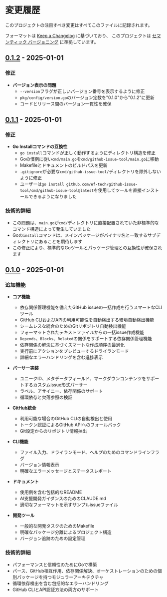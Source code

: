 # 変更履歴

このプロジェクトの注目すべき変更はすべてこのファイルに記録されます。

フォーマットは [Keep a Changelog](https://keepachangelog.com/ja/1.0.0/) に基づいており、
このプロジェクトは [セマンティック バージョニング](https://semver.org/spec/v2.0.0.html) に準拠しています。

## [0.1.2] - 2025-01-01

### 修正

- **バージョン表示の問題**
  - `--version`フラグが正しいバージョン番号を表示するように修正
  - `pkg/config/version.go`のバージョン定数を"0.1.0"から"0.1.2"に更新
  - コードとリリース間のバージョン一貫性を確保

## [0.1.1] - 2025-01-01

### 修正

- **Go Installコマンドの互換性**
  - `go install`コマンドが正しく動作するようにディレクトリ構造を修正
  - Goの慣例に従い`cmd/main.go`を`cmd/github-issue-tool/main.go`に移動
  - Makefileとドキュメントのビルドパスを更新
  - `.gitignore`が必要な`cmd/github-issue-tool/`ディレクトリを除外しないように修正
  - ユーザーは`go install github.com/ef-tech/github-issue-tool/cmd/github-issue-tool@latest`を使用してツールを直接インストールできるようになりました

### 技術的詳細

- この問題は、`main.go`が`cmd/`ディレクトリに直接配置されていた非標準的なコマンド構造によって発生していました
- Goの`install`コマンドは、メインパッケージがバイナリ名と一致するサブディレクトリにあることを期待します
- この修正により、標準的なGoツールとパッケージ管理との互換性が確保されます

## [0.1.0] - 2025-01-01

### 追加機能

- **コア機能**
  - 依存関係管理機能を備えたGitHub issueの一括作成を行うスマートなCLIツール
  - GitHub CLIおよびAPIの利用可能性を自動検出する環境自動検出機能
  - シームレスな統合のためのGitリポジトリ自動検出機能
  - フォーマットされたテキストファイルからの一括issue作成機能
  - `Depends`、`Blocks`、`Related`の関係をサポートする依存関係管理機能
  - 依存関係の解決に基づくスマートな作成順序の最適化
  - 実行前にアクションをプレビューするドライランモード
  - 詳細なエラーハンドリングを含む進捗表示

- **パーサー実装**
  - ユニークID、メタデータフィールド、マークダウンコンテンツをサポートするカスタムissue形式パーサー
  - ラベル、アサイニー、依存関係のサポート
  - 循環依存と欠落参照の検証

- **GitHub統合**
  - 利用可能な場合のGitHub CLIの自動検出と使用
  - トークン認証によるGitHub APIへのフォールバック
  - Git設定からのリポジトリ情報抽出

- **CLI機能**
  - ファイル入力、ドライランモード、ヘルプのためのコマンドラインフラグ
  - バージョン情報表示
  - 明確なエラーメッセージとステータスレポート

- **ドキュメント**
  - 使用例を含む包括的なREADME
  - AI支援開発ガイダンスのためのCLAUDE.md
  - 適切なフォーマットを示すサンプルissueファイル

- **開発ツール**
  - 一般的な開発タスクのためのMakefile
  - 明確なパッケージ分離によるプロジェクト構造
  - バージョン追跡のための設定管理

### 技術的詳細

- パフォーマンスと信頼性のためにGoで構築
- パース、GitHub相互作用、依存関係解決、オーケストレーションのための個別パッケージを持つモジュラーアーキテクチャ
- 循環依存検出を含む包括的なエラーハンドリング
- GitHub CLIとAPI認証方法の両方のサポート

[0.1.2]: https://github.com/ef-tech/github-issue-tool/releases/tag/v0.1.2
[0.1.1]: https://github.com/ef-tech/github-issue-tool/releases/tag/v0.1.1
[0.1.0]: https://github.com/ef-tech/github-issue-tool/releases/tag/v0.1.0